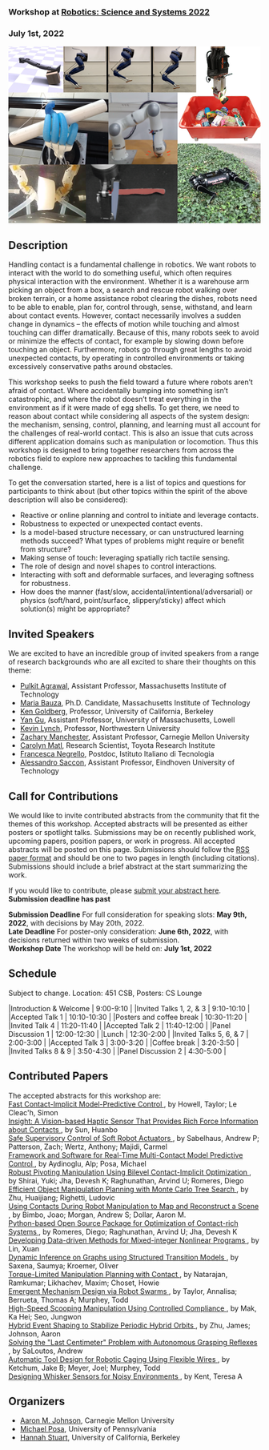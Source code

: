### Workshop at [Robotics: Science and Systems 2022](https://roboticsconference.org/)
### July 1st, 2022

![](composite.png)

## Description
Handling contact is a fundamental challenge in robotics. We want robots to interact with the world to do
something useful, which often requires physical interaction with the environment. Whether it is a warehouse
arm picking an object from a box, a search and rescue robot walking over broken terrain, or a home assistance
robot clearing the dishes, robots need to be able to enable, plan for, control through, sense, withstand, and
learn about contact events. However, contact necessarily involves a sudden change in dynamics – the effects
of motion while touching and almost touching can differ dramatically. Because of this, many robots seek to
avoid or minimize the effects of contact, for example by slowing down before touching an object. Furthermore,
robots go through great lengths to avoid unexpected contacts, by operating in controlled environments or
taking excessively conservative paths around obstacles.

This workshop seeks to push the field toward a future where robots aren’t afraid of contact. Where
accidentally bumping into something isn’t catastrophic, and where the robot doesn’t treat everything in the
environment as if it were made of egg shells. To get there, we need to reason about contact while considering
all aspects of the system design: the mechanism, sensing, control, planning, and learning must all account for
the challenges of real-world contact. This is also an issue that cuts across different application domains such
as manipulation or locomotion. Thus this workshop is designed to bring together researchers from across
the robotics field to explore new approaches to tackling this fundamental challenge.

To get the conversation started, here is a list of topics and questions for participants to think about (but other topics within the spirit of the above description will also be considered):
* Reactive or online planning and control to initiate and leverage contacts.
* Robustness to expected or unexpected contact events.
* Is a model-based structure necessary, or can unstructured learning methods succeed? What types of
problems might require or benefit from structure?
* Making sense of touch: leveraging spatially rich tactile sensing.
* The role of design and novel shapes to control interactions.
* Interacting with soft and deformable surfaces, and leveraging softness for robustness.
* How does the manner (fast/slow, accidental/intentional/adversarial) or physics (soft/hard, point/surface,
slippery/sticky) affect which solution(s) might be appropriate?




## Invited Speakers
We are excited to have an incredible group of invited speakers from a range of research backgrounds who are all excited to share their thoughts on this theme:

* [Pulkit Agrawal](https://people.csail.mit.edu/pulkitag/), Assistant Professor, Massachusetts Institute of Technology
* [Maria Bauza](https://web.mit.edu/bauza/www/), Ph.D. Candidate, Massachusetts Institute of Technology
* [Ken Goldberg](https://goldberg.berkeley.edu/), Professor, University of California, Berkeley
* [Yan Gu](https://www.uml.edu/engineering/mechanical/faculty/gu-yan.aspx), Assistant Professor, University of Massachusetts, Lowell
* [Kevin Lynch](https://robotics.northwestern.edu/people/profiles/faculty/lynch-kevin.html), Professor, Northwestern University
* [Zachary Manchester](https://www.ri.cmu.edu/ri-faculty/zachary-manchester/), Assistant Professor, Carnegie Mellon University
* [Carolyn Matl](https://carolyncmatl.github.io/), Research Scientist, Toyota Research Institute
* [Francesca Negrello](https://scholar.google.com/citations?user=pRTUzT4AAAAJ&hl=en), Postdoc, Istituto Italiano di Tecnologia
* [Alessandro Saccon](https://www.tue.nl/en/research/researchers/alessandro-saccon/), Assistant Professor, Eindhoven University of Technology

## Call for Contributions

We would like to invite contributed abstracts from the community that fit the themes of this workshop. Accepted abstracts will be presented as either posters or spotlight talks. Submissions may be on recently published work, upcoming papers, position papers, or work in progress. All accepted abstracts will be posted on this page. Submissions should follow the [RSS paper format](https://roboticsconference.org/information/authorinfo/) and should be one to two pages in length (including citations). Submissions should include a brief abstract at the start summarizing the work. 

If you would like to contribute, please [submit your abstract here](https://cmt3.research.microsoft.com/RSSBumpingIntoThings2022/). **Submission deadline has past**

**Submission Deadline** For full consideration for speaking slots: **May 9th, 2022**, with decisions by May 20th, 2022.    
**Late Deadline** For poster-only consideration: **June 6th, 2022**, with decisions returned within two weeks of submission.    
**Workshop Date** The workshop will be held on: **July 1st, 2022**

## Schedule

Subject to change. Location: 451 CSB, Posters: CS Lounge

|Introduction & Welcome | 9:00-9:10 |
|Invited Talks 1, 2, & 3 | 9:10-10:10 |
|Accepted Talk 1 | 10:10-10:30 |
|Posters and coffee break | 10:30-11:20 |
|Invited Talk 4 | 11:20-11:40 |
|Accepted Talk 2 | 11:40-12:00 |
|Panel Discussion 1 | 12:00-12:30 |
|Lunch | 12:30-2:00 |
|Invited Talks 5, 6, & 7 | 2:00-3:00 |
|Accepted Talk 3 | 3:00-3:20 |
|Coffee break | 3:20-3:50 |
|Invited Talks 8 & 9 | 3:50-4:30 |
|Panel Discussion 2 | 4:30-5:00 |

## Contributed Papers

The accepted abstracts for this workshop are:  \
[	Fast Contact-Implicit Model-Predictive Control	](	cimpc_bumping_rss2022.pdf	), by 	Howell, Taylor; Le Cleac'h, Simon	  \
[	Insight: A Vision-based Haptic Sensor That Provides Rich Force Information about Contacts	](	Insight_RSS_2022_Workshop_Paper.pdf	), by 	Sun, Huanbo	  \
[	Safe Supervisory Control of Soft Robot Actuators	](	Safe_Supervisor_RSS_Workshop_2022-05-09.pdf	), by 	Sabelhaus, Andrew P; Patterson, Zach; Wertz, Anthony; Majidi, Carmel	  \
[	Framework and Software for Real-Time Multi-Contact Model Predictive Control	](	Aydinoglu_RSSWS_2022.pdf	), by 	Aydinoglu, Alp; Posa, Michael	  \
[	Robust Pivoting Manipulation Using Bilevel Contact-Implicit Optimization	](	RSS22_WS_Pivoting.pdf	), by 	Shirai, Yuki; Jha, Devesh K; Raghunathan, Arvind U; Romeres, Diego	  \
[	Efficient Object Manipulation Planning with Monte Carlo Tree Search	](	zhu22efficient_rssws.pdf	), by 	Zhu, Huaijiang; Righetti, Ludovic	  \
[	Using Contacts During Robot Manipulation to Map and Reconstruct a Scene	](	Joao_Bimbo_RSSWS_2022.pdf	), by 	Bimbo, Joao; Morgan, Andrew S; Dollar, Aaron M.	  \
[	Python-based Open Source Package for Optimization of Contact-rich Systems	](	RSS22_pyrobocop-3.pdf	), by 	Romeres, Diego; Raghunathan, Arvind U; Jha, Devesh K	  \
[	Developing Data-driven Methods for Mixed-integer Nonlinear Programs	](	Lin_RSSWS_2022.pdf	), by 	Lin, Xuan	  \
[	Dynamic Inference on Graphs using Structured Transition Models	](	Saxena_RSSWS_2022.pdf	), by 	Saxena, Saumya; Kroemer, Oliver	  \
[	Torque-Limited Manipulation Planning with Contact	](	insat_ptc_extd_abs.pdf	), by 	Natarajan, Ramkumar; Likhachev, Maxim; Choset, Howie	  \
[	Emergent Mechanism Design via Robot Swarms	](	Taylor_RSSWS_2022.pdf	), by 	Taylor, Annalisa; Berrueta, Thomas A; Murphey, Todd	  \
[	High-Speed Scooping Manipulation Using Controlled Compliance	](	RSS2022WS_High_Speed_Scooping.pdf	), by 	Mak, Ka Hei; Seo, Jungwon	  \
[	Hybrid Event Shaping to Stabilize Periodic Hybrid Orbits	](	RSS_Workshop___Hybrid_Event_Shaping.pdf	), by 	Zhu, James; Johnson, Aaron	  \
[	Solving the "Last Centimeter" Problem with Autonomous Grasping Reflexes	](	SaLoutos_RSSWS_2022.pdf	), by 	SaLoutos, Andrew	  \
[	Automatic Tool Design for Robotic Caging Using Flexible Wires	](	Ketchum_RSSWS_2022.pdf	), by 	Ketchum, Jake B; Meyer, Joel; Murphey, Todd	  \
[	Designing Whisker Sensors for Noisy Environments	](	Kent_RSSWS_2022.pdf	), by 	Kent, Teresa  A	  


 
## Organizers

* [Aaron M. Johnson](https://www.andrew.cmu.edu/user/amj1/), Carnegie Mellon University
* [Michael Posa](https://www.grasp.upenn.edu/people/michael-posa/), University of Pennsylvania
* [Hannah Stuart](https://edg.berkeley.edu/people/hannah-stuart/), University of California, Berkeley
